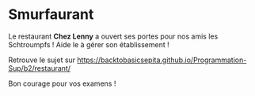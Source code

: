 # Smurfaurant

Le restaurant **Chez Lenny** a ouvert ses portes pour nos amis les Schtroumpfs !
Aide le à gérer son établissement !

Retrouve le sujet sur https://backtobasicsepita.github.io/Programmation-Sup/b2/restaurant/

Bon courage pour vos examens !